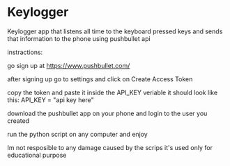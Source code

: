# Keylogger
Keylogger app that listens all time to the keyboard pressed keys and sends that information to the phone using pushbullet api

instractions:

go sign up at https://www.pushbullet.com/

after signing up go to settings and click on Create Access Token

copy the token and paste it inside the API_KEY veriable it should look like this: API_KEY = "api key here"

download the pushbullet app on your phone and login to the user you created

run the python script on any computer and enjoy

Im not resposible to any damage caused by the scrips it's used only for educational purpose
